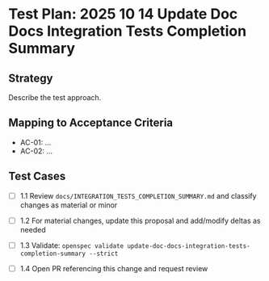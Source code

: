 # Test Plan: 2025 10 14 Update Doc Docs Integration Tests Completion Summary

## Strategy

Describe the test approach.

## Mapping to Acceptance Criteria

- AC-01: ...
- AC-02: ...

## Test Cases

- [ ] 1.1 Review `docs/INTEGRATION_TESTS_COMPLETION_SUMMARY.md` and classify changes as material or minor
- [ ] 1.2 For material changes, update this proposal and add/modify deltas as needed
- [ ] 1.3 Validate: `openspec validate update-doc-docs-integration-tests-completion-summary --strict`
- [ ] 1.4 Open PR referencing this change and request review

